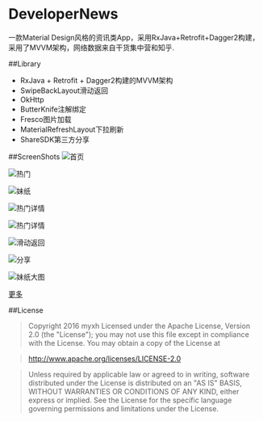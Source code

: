 # DeveloperNews
一款Material Design风格的资讯类App，采用RxJava+Retrofit+Dagger2构建，采用了MVVM架构，网络数据来自干货集中营和知乎.

##Library
 - RxJava + Retrofit + Dagger2构建的MVVM架构
 - SwipeBackLayout滑动返回
 - OkHttp
 - ButterKnife注解绑定
 - Fresco图片加载
 - MaterialRefreshLayout下拉刷新
 - ShareSDK第三方分享

##ScreenShots
![首页](https://github.com/myxh/DeveloperNews/blob/master/screenshots/0.png)

![热门](https://github.com/myxh/DeveloperNews/blob/master/screenshots/1.png)

![妹纸](https://github.com/myxh/DeveloperNews/blob/master/screenshots/3.png)

![热门详情](https://github.com/myxh/DeveloperNews/blob/master/screenshots/9.png)

![热门详情](https://github.com/myxh/DeveloperNews/blob/master/screenshots/10.png)

![滑动返回](https://github.com/myxh/DeveloperNews/blob/master/screenshots/11.png)

![分享](https://github.com/myxh/DeveloperNews/blob/master/screenshots/6.png)

![妹纸大图](https://github.com/myxh/DeveloperNews/blob/master/screenshots/12.png)

[更多](https://github.com/myxh/DeveloperNews/tree/master/screenshots)


##License
>Copyright 2016 myxh
Licensed under the Apache License, Version 2.0 (the "License");
you may not use this file except in compliance with the License.
You may obtain a copy of the License at

>    http://www.apache.org/licenses/LICENSE-2.0
    
>Unless required by applicable law or agreed to in writing, software
distributed under the License is distributed on an "AS IS" BASIS,
WITHOUT WARRANTIES OR CONDITIONS OF ANY KIND, either express or implied.
See the License for the specific language governing permissions and
limitations under the License.
